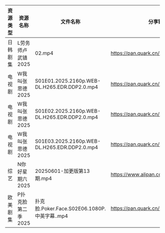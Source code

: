 | 资源类型 | 资源名称        | 文件名称                                         | 分享链接                                 | 更新时间                |
| ---- | ----------- | -------------------------------------------- | ------------------------------------ | ------------------- |
| 日韩剧集 | L劳务师卢武镇2025 | 02.mp4                                       | https://pan.quark.cn/s/9b4098a2af96  | 2025-06-01 01:22:49 |
| 电视剧  | W我叫张思德2025  | S01E01.2025.2160p.WEB-DL.H265.EDR.DDP2.0.mp4 | https://pan.quark.cn/s/7094d1f0b265  | 2025-06-01 10:25:29 |
| 电视剧  | W我叫张思德2025  | S01E02.2025.2160p.WEB-DL.H265.EDR.DDP2.0.mp4 | https://pan.quark.cn/s/7094d1f0b265  | 2025-06-01 10:25:26 |
| 电视剧  | W我叫张思德2025  | S01E03.2025.2160p.WEB-DL.H265.EDR.DDP2.0.mp4 | https://pan.quark.cn/s/7094d1f0b265  | 2025-06-01 10:25:22 |
| 综艺   | N你好星期六2025  | 20250601-加更版第13期.mp4                         | https://www.alipan.com/s/nvuMvPrHLGa | 2025-06-01 14:06:30 |
| 欧美剧集 | P扑克脸第二季2025 | 扑克脸.Poker.Face.S02E06.1080P.中英字幕..mp4        | https://pan.quark.cn/s/e29b876f70bc  | 2025-06-01 01:24:01 |
